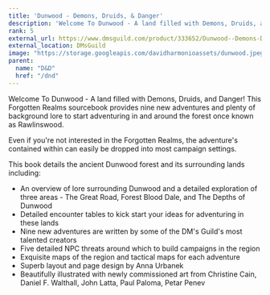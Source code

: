 ```yaml
---
title: 'Dunwood - Demons, Druids, & Danger'
description: 'Welcome To Dunwood - A land filled with Demons, Druids, and Danger!'
rank: 5
external_url: https://www.dmsguild.com/product/333652/Dunwood--Demons-Druids--Danger
external_location: DMsGuild
image: "https://storage.googleapis.com/davidharmonioassets/dunwood.jpeg"
parent:
  name: "D&D"
  href: "/dnd"
---
```


Welcome To Dunwood - A land filled with Demons, Druids, and Danger!
This Forgotten Realms sourcebook provides nine new adventures and plenty of background lore to start adventuring in and around the forest once known as Rawlinswood. 

Even if you're not interested in the Forgotten Realms, the adventure's contained within can easily be dropped into most campaign settings.

This book details the ancient Dunwood forest and its surrounding lands including:
- An overview of lore surrounding Dunwood and a detailed exploration of three areas - The Great Road, Forest Blood Dale, and The Depths of Dunwood
- Detailed encounter tables to kick start your ideas for adventuring in these lands
- Nine new adventures are written by some of the DM's Guild's most talented creators
- Five detailed NPC threats around which to build campaigns in the region
- Exquisite maps of the region and tactical maps for each adventure
- Superb layout and page design by Anna Urbanek
- Beautifully illustrated with newly commissioned art from Christine Cain, Daniel F. Walthall, John Latta, Paul Paloma, Petar Penev
